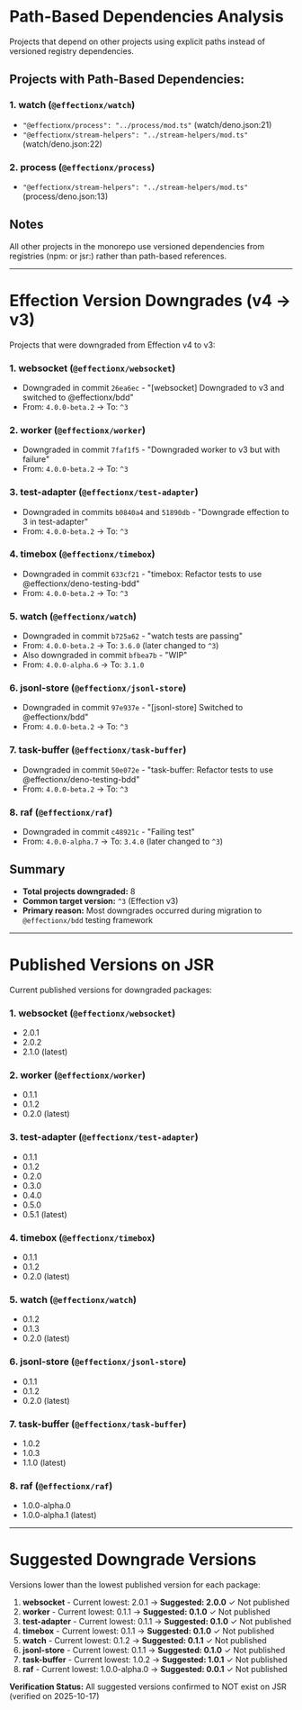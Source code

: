 # Path-Based Dependencies Analysis

Projects that depend on other projects using explicit paths instead of versioned registry dependencies.

## Projects with Path-Based Dependencies:

### 1. watch (`@effectionx/watch`)
- `"@effectionx/process": "../process/mod.ts"` (watch/deno.json:21)
- `"@effectionx/stream-helpers": "../stream-helpers/mod.ts"` (watch/deno.json:22)

### 2. process (`@effectionx/process`)
- `"@effectionx/stream-helpers": "../stream-helpers/mod.ts"` (process/deno.json:13)

## Notes
All other projects in the monorepo use versioned dependencies from registries (npm: or jsr:) rather than path-based references.

---

# Effection Version Downgrades (v4 → v3)

Projects that were downgraded from Effection v4 to v3:

### 1. websocket (`@effectionx/websocket`)
- Downgraded in commit `26ea6ec` - "[websocket] Downgraded to v3 and switched to @effectionx/bdd"
- From: `4.0.0-beta.2` → To: `^3`

### 2. worker (`@effectionx/worker`)
- Downgraded in commit `7faf1f5` - "Downgraded worker to v3 but with failure"
- From: `4.0.0-beta.2` → To: `^3`

### 3. test-adapter (`@effectionx/test-adapter`)
- Downgraded in commits `b0840a4` and `51890db` - "Downgrade effection to 3 in test-adapter"
- From: `4.0.0-beta.2` → To: `^3`

### 4. timebox (`@effectionx/timebox`)
- Downgraded in commit `633cf21` - "timebox: Refactor tests to use @effectionx/deno-testing-bdd"
- From: `4.0.0-beta.2` → To: `^3`

### 5. watch (`@effectionx/watch`)
- Downgraded in commit `b725a62` - "watch tests are passing"
- From: `4.0.0-beta.2` → To: `3.6.0` (later changed to `^3`)
- Also downgraded in commit `bfbea7b` - "WIP"
- From: `4.0.0-alpha.6` → To: `3.1.0`

### 6. jsonl-store (`@effectionx/jsonl-store`)
- Downgraded in commit `97e937e` - "[jsonl-store] Switched to @effectionx/bdd"
- From: `4.0.0-beta.2` → To: `^3`

### 7. task-buffer (`@effectionx/task-buffer`)
- Downgraded in commit `50e072e` - "task-buffer: Refactor tests to use @effectionx/deno-testing-bdd"
- From: `4.0.0-beta.2` → To: `^3`

### 8. raf (`@effectionx/raf`)
- Downgraded in commit `c48921c` - "Failing test"
- From: `4.0.0-alpha.7` → To: `3.4.0` (later changed to `^3`)

## Summary
- **Total projects downgraded:** 8
- **Common target version:** `^3` (Effection v3)
- **Primary reason:** Most downgrades occurred during migration to `@effectionx/bdd` testing framework

---

# Published Versions on JSR

Current published versions for downgraded packages:

### 1. websocket (`@effectionx/websocket`)
- 2.0.1
- 2.0.2
- 2.1.0 (latest)

### 2. worker (`@effectionx/worker`)
- 0.1.1
- 0.1.2
- 0.2.0 (latest)

### 3. test-adapter (`@effectionx/test-adapter`)
- 0.1.1
- 0.1.2
- 0.2.0
- 0.3.0
- 0.4.0
- 0.5.0
- 0.5.1 (latest)

### 4. timebox (`@effectionx/timebox`)
- 0.1.1
- 0.1.2
- 0.2.0 (latest)

### 5. watch (`@effectionx/watch`)
- 0.1.2
- 0.1.3
- 0.2.0 (latest)

### 6. jsonl-store (`@effectionx/jsonl-store`)
- 0.1.1
- 0.1.2
- 0.2.0 (latest)

### 7. task-buffer (`@effectionx/task-buffer`)
- 1.0.2
- 1.0.3
- 1.1.0 (latest)

### 8. raf (`@effectionx/raf`)
- 1.0.0-alpha.0
- 1.0.0-alpha.1 (latest)

---

# Suggested Downgrade Versions

Versions lower than the lowest published version for each package:

1. **websocket** - Current lowest: 2.0.1 → **Suggested: 2.0.0** ✓ Not published
2. **worker** - Current lowest: 0.1.1 → **Suggested: 0.1.0** ✓ Not published
3. **test-adapter** - Current lowest: 0.1.1 → **Suggested: 0.1.0** ✓ Not published
4. **timebox** - Current lowest: 0.1.1 → **Suggested: 0.1.0** ✓ Not published
5. **watch** - Current lowest: 0.1.2 → **Suggested: 0.1.1** ✓ Not published
6. **jsonl-store** - Current lowest: 0.1.1 → **Suggested: 0.1.0** ✓ Not published
7. **task-buffer** - Current lowest: 1.0.2 → **Suggested: 1.0.1** ✓ Not published
8. **raf** - Current lowest: 1.0.0-alpha.0 → **Suggested: 0.0.1** ✓ Not published

**Verification Status:** All suggested versions confirmed to NOT exist on JSR (verified on 2025-10-17)
